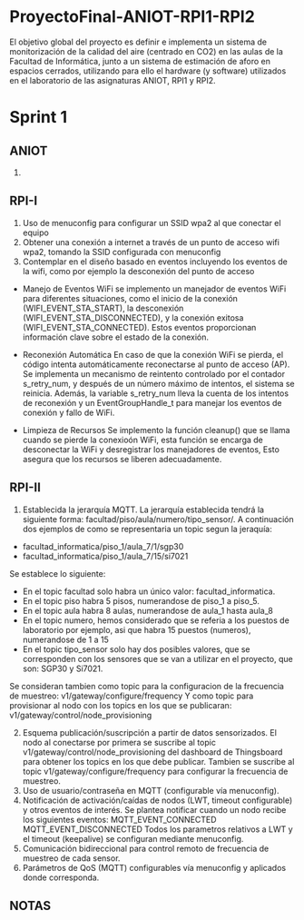 # ProyectoFinal-ANIOT-RPI1-RPI2
El objetivo global del proyecto es definir e implementa un sistema de monitorización de la calidad del aire (centrado en CO2) en las aulas de la Facultad de Informática, junto a un sistema de estimación de aforo en espacios cerrados, utilizando para ello el hardware (y software) utilizados en el laboratorio de las asignaturas ANIOT, RPI1 y RPI2.
# Sprint 1
## ANIOT
1. 
## RPI-I
1. Uso de menuconfig para configurar un SSID wpa2 al que conectar el equipo
2. Obtener una conexión a internet a través de un punto de acceso wifi wpa2, tomando la SSID configurada con menuconfig
3. Contemplar en el diseño basado en eventos incluyendo los eventos de la wifi, como por ejemplo la desconexión del punto de acceso
- Manejo de Eventos WiFi
se implemento un manejador de eventos WiFi para diferentes situaciones, como el inicio de la conexión (WIFI_EVENT_STA_START), la desconexión (WIFI_EVENT_STA_DISCONNECTED), y la conexión exitosa (WIFI_EVENT_STA_CONNECTED). Estos eventos proporcionan información clave sobre el estado de la conexión.

- Reconexión Automática
En caso de que la conexión WiFi se pierda, el código intenta automáticamente reconectarse al punto de acceso (AP). Se implementa un mecanismo de reintento controlado por el contador s_retry_num, y después de un número máximo de intentos, el sistema se reinicia. Además, la variable s_retry_num lleva la cuenta de los intentos de reconexión y un EventGroupHandle_t para manejar los eventos de conexión y fallo de WiFi.

- Limpieza de Recursos
Se implemento la función cleanup() que se llama cuando se pierde la conexioón WiFi, esta función se encarga de desconectar la WiFi y desregistrar los manejadores de eventos, Esto asegura que los recursos se liberen adecuadamente.

## RPI-II
1. Establecida la jerarquía MQTT.
La jerarquía establecida tendrá la siguiente forma: facultad/piso/aula/numero/tipo_sensor/. A continuación dos ejemplos de como se representaria un topic segun la jeraquía:

- facultad_informatica/piso_1/aula_7/1/sgp30
- facultad_informatica/piso_1/aula_7/15/si7021

Se establece lo siguiente:
- En el topic facultad solo habra un único valor: facultad_informatica.
- En el topic piso habra 5 pisos, numerandose de piso_1  a piso_5.
- En el topic aula habra 8 aulas, numerandose de aula_1 hasta aula_8
- En el topic numero, hemos considerado que se referia a los puestos de laboratorio por ejemplo, asi que habra 15 puestos (numeros), numerandose de 1 a 15
- En el topic tipo_sensor solo hay dos posibles valores, que se corresponden con los sensores que se van a utilizar en el proyecto, que son: SGP30 y Si7021.

Se consideran tambien como topic para la configuracion de la frecuencia de muestreo: v1/gateway/configure/frequency
Y como topic para provisionar al nodo con los topics en los que se publicaran: v1/gateway/control/node_provisioning

2. Esquema publicación/suscripción a partir de datos sensorizados.
El nodo al conectarse por primera se suscribe al topic v1/gateway/control/node_provisioning del dashboard de Thingsboard para obtener los topics en los que debe publicar. Tambien se suscribe al topic v1/gateway/configure/frequency para configurar la frecuencia de muestreo.
3. Uso de usuario/contraseña en MQTT (configurable vía menuconfig).
4. Notificación de activación/caídas de nodos (LWT, timeout configurable) y otros eventos de interés.
Se plantea notificar cuando un nodo recibe los siguientes eventos:
    MQTT_EVENT_CONNECTED
    MQTT_EVENT_DISCONNECTED
Todos los parametros relativos a LWT y el timeout (keepalive) se configuran mediante menuconfig.
5. Comunicación bidireccional para control remoto de frecuencia de muestreo de cada sensor.
6. Parámetros de QoS (MQTT) configurables vía menuconfig y aplicados donde corresponda.


## NOTAS
